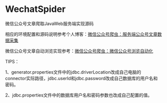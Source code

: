 # WechatSpider

微信公众号文章爬取JavaWeb服务端实现源码

相应的环境配置和源码说明参考个人博客：[微信公众号爬虫：服务端公众号文章数据采集](https://www.chenwenguan.com/wechat-spider-server/)

微信公众号文章自动浏览实现参考：[微信公众号爬虫：微信公众号浏览自动化](https://www.chenwenguan.com/wechat-browse-automation/)


TIPS：

1、generator.properties文件中的jdbc.driverLocation改成自己电脑的connector实际路径，jdbc.userId和jdbc.password改成自己数据库的用户名和密码。

2、jdbc.properties文件中的数据库用户名和密码参数也改成自己配置的值。


